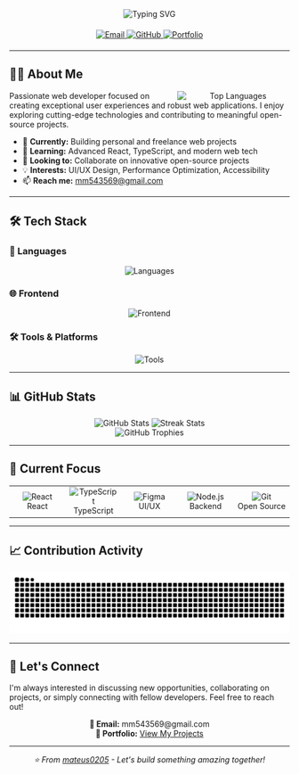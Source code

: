 <div align="center">  
   <img src="https://readme-typing-svg.demolab.com?font=Fira+Code&weight=600&size=28&duration=4000&pause=1000&color=38BDF8&center=true&vCenter=true&width=500&lines=Hello%2C+I'm+Mateus;Full-Stack+Web+Developer;UI%2FUX+Enthusiast" alt="Typing SVG" />
  
  <div align="center" style="margin: 20px 0;">
    <a href="mailto:mm543569@gmail.com">
      <img src="https://img.shields.io/badge/-mm543569@gmail.com-c14438?style=flat-square&logo=gmail&logoColor=white" alt="Email"/>
    </a>
    <a href="https://github.com/mateus0205">
      <img src="https://img.shields.io/badge/-@mateus0205-181717?style=flat-square&logo=github&logoColor=white" alt="GitHub"/>
    </a>
    <a href="https://github.com/mateus0205?tab=repositories">
      <img src="https://img.shields.io/badge/-Portfolio-FF5722?style=flat-square&logo=todoist&logoColor=white" alt="Portfolio"/>
    </a>
  </div>
</div>

---

## 👨‍💻 About Me

<div align="center">
  <img align="right" src="https://github-readme-stats.vercel.app/api/top-langs/?username=mateus0205&layout=compact&theme=tokyonight&hide_border=true" width="40%" alt="Top Languages"/>
</div>

Passionate web developer focused on creating exceptional user experiences and robust web applications. I enjoy exploring cutting-edge technologies and contributing to meaningful open-source projects.

- 🔭 **Currently:** Building personal and freelance web projects
- 🌱 **Learning:** Advanced React, TypeScript, and modern web tech
- 👯 **Looking to:** Collaborate on innovative open-source projects
- 💡 **Interests:** UI/UX Design, Performance Optimization, Accessibility
- 📫 **Reach me:** mm543569@gmail.com

---

## 🛠 Tech Stack

### 🔡 Languages
<div align="center">
  <img src="https://skillicons.dev/icons?i=js,ts,python,c,cpp" alt="Languages" />
</div>

### 🌐 Frontend
<div align="center">
  <img src="https://skillicons.dev/icons?i=html,css,react,nextjs,tailwind" alt="Frontend" />
</div>

### 🛠️ Tools & Platforms
<div align="center">
  <img src="https://skillicons.dev/icons?i=git,github,vscode,figma,wordpress" alt="Tools" />
</div>

---

## 📊 GitHub Stats

<div align="center">
  <img src="https://github-readme-stats.vercel.app/api?username=mateus0205&show_icons=true&theme=tokyonight&hide_border=true" width="48%" alt="GitHub Stats"/>
  <img src="https://github-readme-streak-stats.herokuapp.com/?user=mateus0205&theme=tokyonight&hide_border=true" width="48%" alt="Streak Stats"/>
</div>

<div align="center">
  <img src="https://github-profile-trophy.vercel.app/?username=mateus0205&theme=tokyonight&no-frame=true&no-bg=true&margin-w=15&row=1&column=6" alt="GitHub Trophies" />
</div>

---

## 🎯 Current Focus

<div align="center">
  <table>
    <tr>
      <td align="center" width="20%">
        <img src="https://cdn.jsdelivr.net/gh/devicons/devicon/icons/react/react-original.svg" width="40" alt="React"/>
        <br/>React
      </td>
      <td align="center" width="20%">
        <img src="https://cdn.jsdelivr.net/gh/devicons/devicon/icons/typescript/typescript-original.svg" width="40" alt="TypeScript"/>
        <br/>TypeScript
      </td>
      <td align="center" width="20%">
        <img src="https://cdn.jsdelivr.net/gh/devicons/devicon/icons/figma/figma-original.svg" width="40" alt="Figma"/>
        <br/>UI/UX
      </td>
      <td align="center" width="20%">
        <img src="https://cdn.jsdelivr.net/gh/devicons/devicon/icons/nodejs/nodejs-original.svg" width="40" alt="Node.js"/>
        <br/>Backend
      </td>
      <td align="center" width="20%">
        <img src="https://cdn.jsdelivr.net/gh/devicons/devicon/icons/git/git-original.svg" width="40" alt="Git"/>
        <br/>Open Source
      </td>
    </tr>
  </table>
</div>

---
## 📈 Contribution Activity

<div align="center">
  <img src="https://raw.githubusercontent.com/mateus0205/mateus0205/output/snake.svg" alt="Snake animation" />
</div>


---

## 💼 Let's Connect

I'm always interested in discussing new opportunities, collaborating on projects, or simply connecting with fellow developers. Feel free to reach out!

<div align="center">
  <p>
    <strong>📧 Email:</strong> mm543569@gmail.com<br>
    <strong>🔗 Portfolio:</strong> <a href="https://github.com/mateus0205?tab=repositories">View My Projects</a>
  </p>
</div>

---

<div align="center">
  <i>⭐ From <a href="https://github.com/mateus0205">mateus0205</a> - Let's build something amazing together!</i>
</div>
